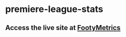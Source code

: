# premiere-league-stats

## Access the live site at [FootyMetrics](http://www.willhardison.github.io/premiere-league-stats)
